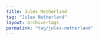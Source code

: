 ```yaml
---
title: Jules Netherland
tag: "Jules Netherland"
layout: archive-tags
permalink: "tag/jules-netherland"
---
```

